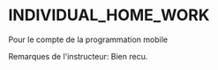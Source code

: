# INDIVIDUAL_HOME_WORK
Pour le compte de la programmation mobile

Remarques de l'instructeur: Bien recu.
